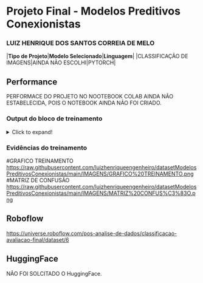 # Projeto Final - Modelos Preditivos Conexionistas

### LUIZ HENRIQUE DOS SANTOS CORREIA DE MELO

|**Tipo de Projeto**|**Modelo Selecionado**|**Linguagem**|
|CLASSIFICAÇÃO DE IMAGENS|AINDA NÃO ESCOLHI|PYTORCH|

## Performance
PERFORMACE DO PROJETO NO NOOTEBOOK COLAB AINDA NÃO ESTABELECIDA, POIS O NOTEBOOK AINDA NÃO FOI CRIADO.


### Output do bloco de treinamento

<details>
  <summary>Click to expand!</summary>
  AINDA NÃO FOI CRIADO NOTEBOOK NO COLAB DO PROJETO.
</details>

### Evidências do treinamento
#GRAFICO TREINAMENTO
https://raw.githubusercontent.com/luizhenriqueengenheiro/datasetModelosPreditivosConexionistas/main/IMAGENS/GRAFICO%20TREINAMENTO.png
#MATRIZ DE CONFUSÃO
https://raw.githubusercontent.com/luizhenriqueengenheiro/datasetModelosPreditivosConexionistas/main/IMAGENS/MATRIZ%20CONFUS%C3%83O.png


## Roboflow
https://universe.roboflow.com/pos-analise-de-dados/classificacao-avaliacao-final/dataset/6


## HuggingFace
NÃO FOI SOLCITADO O HuggingFace.